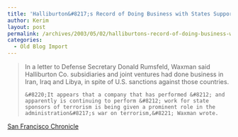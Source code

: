 ```yaml
---
title: 'Halliburton&#8217;s Record of Doing Business with States Supporting Terrorists'
author: Kerim
layout: post
permalink: /archives/2003/05/02/halliburtons-record-of-doing-business-with-states-supporting-terrorists/
categories:
  - Old Blog Import
---
```


>   In a letter to Defense Secretary Donald Rumsfeld, Waxman said Halliburton Co. subsidiaries and joint ventures had done business in Iran, Iraq and Libya, in spite of U.S. sanctions against those countries.  
>   
>   
>     &#8220;It appears that a company that has performed &#8212; and apparently is continuing to perform &#8212; work for state sponsors of terrorism is being given a prominent role in the administration&#8217;s war on terrorism,&#8221; Waxman wrote.
>   


<a href="http://www.sfgate.com/cgi-bin/article.cgi?file=/c/a/2003/05/01/MN275790.DTL&type=printable" onclick="_gaq.push(['_trackEvent', 'outbound-article', 'http://www.sfgate.com/cgi-bin/article.cgi?file=/c/a/2003/05/01/MN275790.DTL&type=printable', 'San Francisco Chronicle']);" >San Francisco Chronicle</a>

